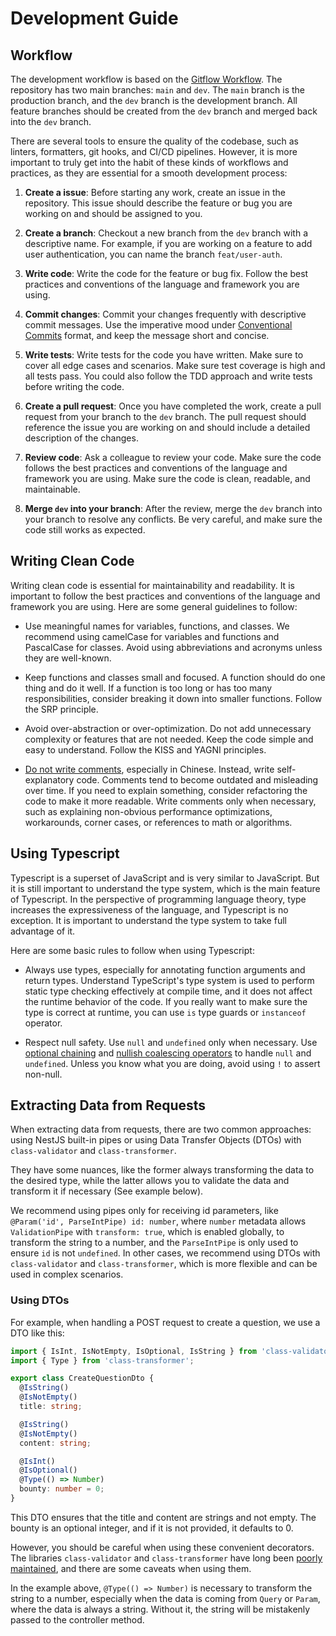 # Development Guide

## Workflow

The development workflow is based on the [Gitflow Workflow](https://www.atlassian.com/git/tutorials/comparing-workflows/gitflow-workflow). The repository has two main branches: `main` and `dev`. The `main` branch is the production branch, and the `dev` branch is the development branch. All feature branches should be created from the `dev` branch and merged back into the `dev` branch.

There are several tools to ensure the quality of the codebase, such as linters, formatters, git hooks, and CI/CD pipelines. However, it is more important to truly get into the habit of these kinds of workflows and practices, as they are essential for a smooth development process:

1. **Create a issue**: Before starting any work, create an issue in the repository. This issue should describe the feature or bug you are working on and should be assigned to you.

2. **Create a branch**: Checkout a new branch from the `dev` branch with a descriptive name. For example, if you are working on a feature to add user authentication, you can name the branch `feat/user-auth`.

3. **Write code**: Write the code for the feature or bug fix. Follow the best practices and conventions of the language and framework you are using.

4. **Commit changes**: Commit your changes frequently with descriptive commit messages. Use the imperative mood under [Conventional Commits](https://www.conventionalcommits.org/en/v1.0.0/) format, and keep the message short and concise.

5. **Write tests**: Write tests for the code you have written. Make sure to cover all edge cases and scenarios. Make sure test coverage is high and all tests pass. You could also follow the TDD approach and write tests before writing the code.

6. **Create a pull request**: Once you have completed the work, create a pull request from your branch to the `dev` branch. The pull request should reference the issue you are working on and should include a detailed description of the changes.

7. **Review code**: Ask a colleague to review your code. Make sure the code follows the best practices and conventions of the language and framework you are using. Make sure the code is clean, readable, and maintainable.

8. **Merge `dev` into your branch**: After the review, merge the `dev` branch into your branch to resolve any conflicts. Be very careful, and make sure the code still works as expected.

## Writing Clean Code

Writing clean code is essential for maintainability and readability. It is important to follow the best practices and conventions of the language and framework you are using. Here are some general guidelines to follow:

- Use meaningful names for variables, functions, and classes. We recommend using camelCase for variables and functions and PascalCase for classes. Avoid using abbreviations and acronyms unless they are well-known.

- Keep functions and classes small and focused. A function should do one thing and do it well. If a function is too long or has too many responsibilities, consider breaking it down into smaller functions. Follow the SRP principle.

- Avoid over-abstraction or over-optimization. Do not add unnecessary complexity or features that are not needed. Keep the code simple and easy to understand. Follow the KISS and YAGNI principles.

- [Do not write comments](https://www.youtube.com/watch?v=Bf7vDBBOBUA), especially in Chinese. Instead, write self-explanatory code. Comments tend to become outdated and misleading over time. If you need to explain something, consider refactoring the code to make it more readable. Write comments only when necessary, such as explaining non-obvious performance optimizations, workarounds, corner cases, or references to math or algorithms.

## Using Typescript

Typescript is a superset of JavaScript and is very similar to JavaScript. But it is still important to understand the type system, which is the main feature of Typescript. In the perspective of programming language theory, type increases the expressiveness of the language, and Typescript is no exception. It is important to understand the type system to take full advantage of it.

Here are some basic rules to follow when using Typescript:

- Always use types, especially for annotating function arguments and return types. Understand TypeScript's type system is used to perform static type checking effectively at compile time, and it does not affect the runtime behavior of the code. If you really want to make sure the type is correct at runtime, you can use `is` type guards or `instanceof` operator.

- Respect null safety. Use `null` and `undefined` only when necessary. Use [optional chaining](https://www.typescriptlang.org/docs/handbook/release-notes/typescript-3-7.html#optional-chaining) and [nullish coalescing operators](https://www.typescriptlang.org/docs/handbook/release-notes/typescript-3-7.html#nullish-coalescing) to handle `null` and `undefined`. Unless you know what you are doing, avoid using `!` to assert non-null.

## Extracting Data from Requests

When extracting data from requests, there are two common approaches: using NestJS built-in pipes or using Data Transfer Objects (DTOs) with `class-validator` and `class-transformer`.

They have some nuances, like the former always transforming the data to the desired type, while the latter allows you to validate the data and transform it if necessary (See example below).

We recommend using pipes only for receiving id parameters, like `@Param('id', ParseIntPipe) id: number`, where `number` metadata allows `ValidationPipe` with `transform: true`, which is enabled globally, to transform the string to a number, and the `ParseIntPipe` is only used to ensure `id` is not `undefined`. In other cases, we recommend using DTOs with `class-validator` and `class-transformer`, which is more flexible and can be used in complex scenarios.

### Using DTOs

For example, when handling a POST request to create a question, we use a DTO like this:

```typescript
import { IsInt, IsNotEmpty, IsOptional, IsString } from 'class-validator';
import { Type } from 'class-transformer';

export class CreateQuestionDto {
  @IsString()
  @IsNotEmpty()
  title: string;

  @IsString()
  @IsNotEmpty()
  content: string;

  @IsInt()
  @IsOptional()
  @Type(() => Number)
  bounty: number = 0;
}
```

This DTO ensures that the title and content are strings and not empty. The bounty is an optional integer, and if it is not provided, it defaults to 0.

However, you should be careful when using these convenient decorators. The libraries `class-validator` and `class-transformer` have long been [poorly maintained](https://github.com/typestack/class-validator/issues/1775), and there are some caveats when using them.

In the example above, `@Type(() => Number)` is necessary to transform the string to a number, especially when the data is coming from `Query` or `Param`, where the data is always a string. Without it, the string will be mistakenly passed to the controller method.
